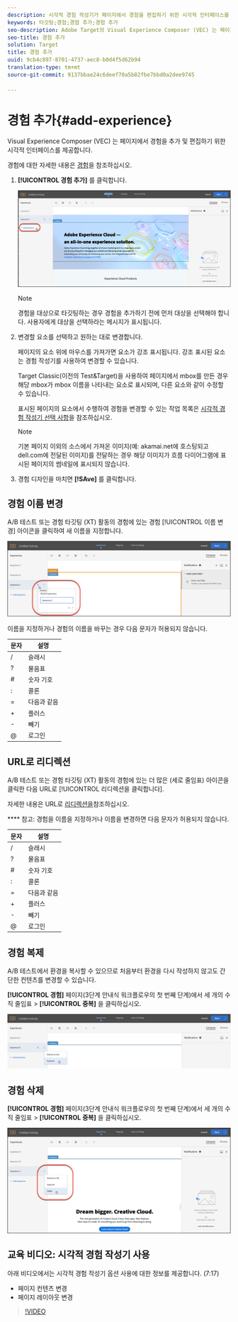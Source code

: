 ```yaml
---
description: 시각적 경험 작성기가 페이지에서 경험을 편집하기 위한 시각적 인터페이스를 제공합니다.
keywords: 타깃팅;경험;경험 추가;경험 추가
seo-description: Adobe Target의 Visual Experience Composer (VEC) 는 페이지에서 경험을 편집하기 위한 시각적 인터페이스를 제공합니다.
seo-title: 경험 추가
solution: Target
title: 경험 추가
uuid: 9cb4c897-8701-4737-aec8-b0d4f5d62b94
translation-type: tm+mt
source-git-commit: 9137bbae24c6deef70a5b82fbe7bbd0a2dee9745

---
```



# 경험 추가{#add-experience}

Visual Experience Composer (VEC) 는 페이지에서 경험을 추가 및 편집하기 위한 시각적 인터페이스를 제공합니다.

경험에 대한 자세한 내용은 [경험](../../../c-experiences/experiences.md#concept_A2E10F6AFB3D4AEAB6951EE14688848D)을 참조하십시오.

1. **[!UICONTROL 경험 추가]** 를 클릭합니다.

   ![경험 추가 옵션](/help/c-activities/t-test-ab/t-test-create-ab/assets/add-experience.png)

   >[!NOTE]
   >
   >경험을 대상으로 타깃팅하는 경우 경험을 추가하기 전에 먼저 대상을 선택해야 합니다. 사용자에게 대상을 선택하라는 메시지가 표시됩니다.

1. 변경할 요소를 선택하고 원하는 대로 변경합니다.

   페이지의 요소 위에 마우스를 가져가면 요소가 강조 표시됩니다. 강조 표시된 요소는 경험 작성기를 사용하여 변경할 수 있습니다.

   Target Classic(이전의 Test&amp;Target)을 사용하여 페이지에서 mbox를 만든 경우 해당 mbox가 mbox 이름을 나타내는 요소로 표시되며, 다른 요소와 같이 수정할 수 있습니다.

   표시된 페이지의 요소에서 수행하여 경험을 변경할 수 있는 작업 목록은 [시각적 경험 작성기 선택 사항](/help/c-experiences/c-visual-experience-composer/viztarget-options.md)을 참조하십시오.


   >[!NOTE]
   >
   >기본 페이지 이외의 소스에서 가져온 이미지(예: akamai.net에 호스팅되고 dell.com에 전달된 이미지)를 전달하는 경우 해당 이미지가 흐름 다이어그램에 표시된 페이지의 썸네일에 표시되지 않습니다.

1. 경험 디자인을 마치면 **[!SAve]** 를 클릭합니다.

## 경험 이름 변경

A/B 테스트 또는 경험 타깃팅 (XT) 활동의 경험에 있는 경험 [!UICONTROL 이름 변경] 아이콘을 클릭하여 새 이름을 지정합니다.

![경험 이름 변경](/help/c-activities/t-test-ab/t-test-create-ab/assets/rename-experience.png)

이름을 지정하거나 경험의 이름을 바꾸는 경우 다음 문자가 허용되지 않습니다.

| 문자 | 설명 |
|--- |--- |
| / | 슬래시 |
| ? | 물음표 |
| # | 숫자 기호 |
| : | 콜론 |
| = | 다음과 같음 |
| + | 플러스 |
| - | 빼기 |
| @ | 로그인 |

## URL로 리디렉션

A/B 테스트 또는 경험 타깃팅 (XT) 활동의 경험에 있는 더 많은 (세로 줄임표) 아이콘을 클릭한 다음 URL로 [!UICONTROL 리디렉션을 클릭합니다].

자세한 내용은 URL로 [리디렉션을](/help/c-experiences/c-visual-experience-composer/redirect-offer.md)참조하십시오.

**** 참고: 경험을 이름을 지정하거나 이름을 변경하면 다음 문자가 허용되지 않습니다.

| 문자 | 설명 |
|--- |--- |
| / | 슬래시 |
| ? | 물음표 |
| # | 숫자 기호 |
| : | 콜론 |
| = | 다음과 같음 |
| + | 플러스 |
| - | 빼기 |
| @ | 로그인 |

## 경험 복제

A/B 테스트에서 환경을 복사할 수 있으므로 처음부터 환경을 다시 작성하지 않고도 간단한 컨텐츠를 변경할 수 있습니다.

**[!UICONTROL 경험]** 페이지(3단계 안내식 워크플로우의 첫 번째 단계)에서 세 개의 수직 줄임표 &gt; **[!UICONTROL 중복]** 을 클릭하십시오.

![복제 경험 옵션](/help/c-activities/t-test-ab/t-test-create-ab/assets/duplicate-experience.png)

## 경험 삭제

**[!UICONTROL 경험]** 페이지(3단계 안내식 워크플로우의 첫 번째 단계)에서 세 개의 수직 줄임표 &gt; **[!UICONTROL 중복]** 을 클릭하십시오.

![경험 삭제 옵션](/help/c-activities/t-test-ab/t-test-create-ab/assets/delete-experience.png)

## 교육 비디오: 시각적 경험 작성기 사용

아래 비디오에서는 시각적 경험 작성기 옵션 사용에 대한 정보를 제공합니다. (7:17)

* 페이지 컨텐츠 변경
* 페이지 레이아웃 변경

>[!VIDEO](https://video.tv.adobe.com/v/17399?captions=kor)
